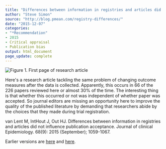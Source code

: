 ```yaml
---
title: "Differences between information in registries and articles did not influence publication acceptance"
author: "Steve Simon"
source: "http://blog.pmean.com/registry-differences/"
date: "2015-12-07"
categories:
- "*Recommendation"
- 2015
- Critical appraisal
- Publication bias
output: html_document
page_update: complete
---
```


![Figure 1. First page of research article](http://www.pmean.com/new-images/15/registry-differences01.png)

<div class="notes">

Here's a research article tackling the same problem of changing outcome measures after the data is collected. Apparently, this occurs in 66 of the 226 papers reviewed here or almost 30% of the time. The interesting thing is that whether this occurred or not was independent of whether paper was accepted. So journal editors are missing an opportunity here to improve the quality of the published literature by demanding that researchers abide by the choices that they made during trial registration.

van Lent M, IntHout J, Out HJ. Differences between information in registries and articles did not influence publication acceptance. Journal of clinical Epidemiology. 68(9): 2015 (September); 1059-1067.


</div>
 
Earlier versions are [here][sim1] and [here][sim2].
 
[sim1]: http://blog.pmean.com/registry-differences/
[sim2]: http://new.pmean.com/registry-differences/
 
